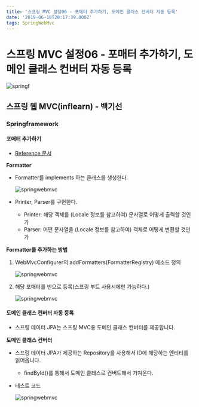 ```yaml
---
title: '스프링 MVC 설정06 - 포매터 추가하기, 도메인 클래스 컨버터 자동 등록'
date: '2019-06-10T20:17:39.000Z'
tags: SpringWebMvc
---
```


# 스프링 MVC 설정06 - 포매터 추가하기, 도메인 클래스 컨버터 자동 등록

![springf](../../.gitbook/assets/springframwork-logo.png)

## 스프링 웹 MVC\(inflearn\) - 백기선

### Springframework

#### 포매터 추가하기

* [Reference 문서](https://docs.spring.io/spring-framework/docs/current/javadoc-api/org/springframework/web/servlet/config/annotation/WebMvcConfigurer.html#addFormatters-org.springframework.format.FormatterRegistry-)

**Formatter**

* Formatter를 implements 하는 클래스를 생성한다.

    ![springwebmvc](../../.gitbook/assets/springwebmvc06-1.png)

* Printer, Parser를 구현한다.
  * Printer: 해당 객체를 \(Locale 정보를 참고하여\) 문자열로 어떻게 출력할 것인가
  * Parser: 어떤 문자열을 \(Locale 정보를 참고하여\) 객체로 어떻게 변환할 것인가

**Formatter를 추가하는 방법**

1. WebMvcConfigurer의 addFormatters\(FormatterRegistry\) 메소드 정의

    ![springwebmvc](../../.gitbook/assets/springwebmvc06-3.png)

2. 해당 포매터를 빈으로 등록\(스프링 부트 사용시에만 가능하다.\)

    ![springwebmvc](../../.gitbook/assets/springwebmvc06-2.png)

#### 도메인 클래스 컨버터 자동 등록

* 스프링 데이터 JPA는 스프링 MVC용 도메인 클래스 컨버터를 제공합니다.

**도메인 클래스 컨버터**

* 스프링 데이터 JPA가 제공하는 Repository를 사용해서 ID에 해당하는 엔티티를 읽어옵니다.
  * findById\(\)를 통해서 도메인 클래스로 컨버트해서 가져온다.
* 테스트 코드

    ![springwebmvc](../../.gitbook/assets/springwebmvc06-4.png)

